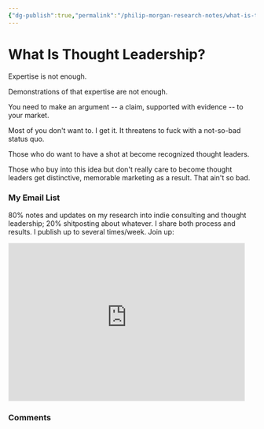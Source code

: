 ```yaml
---
{"dg-publish":true,"permalink":"/philip-morgan-research-notes/what-is-thought-leadership/","dgHomeLink":true,"dgPassFrontmatter":false}
---
```



# What Is Thought Leadership?

Expertise is not enough.

Demonstrations of that expertise are not enough.

You need to make an argument -- a claim, supported with evidence -- to your market.

Most of you don't want to. I get it. It threatens to fuck with a not-so-bad status quo.

Those who do want to have a shot at become recognized thought leaders.

Those who buy into this idea but don't really care to become thought leaders get distinctive, memorable marketing as a result. That ain't so bad.



<div class="transclusion internal-embed is-loaded"><div class="markdown-embed">

<div class="markdown-embed-title">



</div>

### My Email List

80% notes and updates on my research into indie consulting and thought leadership; 20% shitposting about whatever. I share both process and results. I publish up to several times/week. Join up:

<iframe src="https://pmcresearchnotes.substack.com/embed" width="480" height="320" style="border:1px solid #EEE; background:white;" frameborder="0" scrolling="no"></iframe>

</div></div>



<div class="transclusion internal-embed is-loaded"><div class="markdown-embed">

<div class="markdown-embed-title">



</div>

### Comments

&nbsp;

<script src="https://utteranc.es/client.js"
        repo="philipmorg/philip-morgan-research-notes"
        issue-term="pathname"
        label="comment"
        theme="github-light"
        crossorigin="anonymous"
        async>
</script>

&nbsp;

</div></div>

